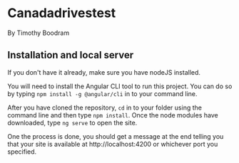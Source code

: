 # Canadadrivestest

By Timothy Boodram

## Installation and local server

If you don't have it already, make sure you have nodeJS installed. 

You will need to install the Angular CLI tool to run this project. You can do so by typing `npm install -g @angular/cli` in to your command line.

After you have cloned the repository, `cd` in to your folder using the command line and then type `npm install`. Once the node modules have downloaded, type `ng serve` to open the site.

One the process is done, you should get a message at the end telling you that your site is available at http://localhost:4200 or whichever port you specified.
